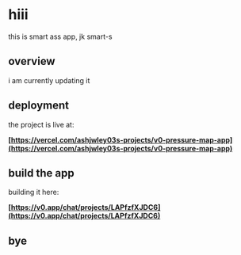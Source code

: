 # hiii

this is smart ass app, jk smart-s

## overview

i am currently updating it 

## deployment

the project is live at:

**[https://vercel.com/ashjwley03s-projects/v0-pressure-map-app](https://vercel.com/ashjwley03s-projects/v0-pressure-map-app)**

## build the app

building it here:

**[https://v0.app/chat/projects/LAPfzfXJDC6](https://v0.app/chat/projects/LAPfzfXJDC6)**

## bye
